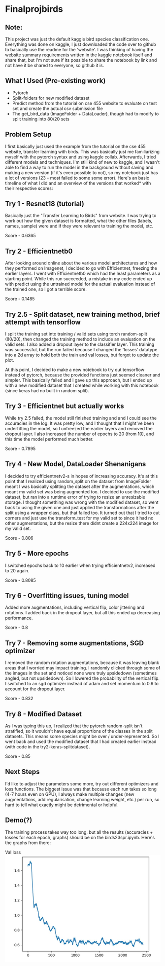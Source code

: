 # Finalprojbirds

## Note:
This project was just the default kaggle bird species classification one. Everything was done on kaggle, I just downloaded the code over to github to basically use the readme for the 'website'. I was thinking of having the website summary requirements written in the kaggle notebook itself and share that, but I'm not sure if its possible to share the notebook by link and not have it be shared to everyone, so github it is.

## What I Used (Pre-existing work)
- Pytorch
- Split-folders for new modified dataset
- Predict method from the tutorial on cse 455 website to evaluate on test set and create the actual csv submission file
- The get_bird_data (ImageFolder + DataLoader), though had to modify to split training into 80/20 sets

## Problem Setup
I first basically just used the example from the tutorial on the cse 455 website, transfer learning with birds. This was basically just me familiarizing myself with the pytorch syntax and using kaggle collab. Afterwards, I tried different models and techniques. I'm still kind of new to kaggle, and I wasn't able to find a way to run the model in the background without saving and making a new version (if it's even possible to not), so my notebook just has a lot of versions (23 - most failed to some some error). Here's an basic timeline of what I did and an overview of the versions that worked* with their respective scores:

## Try 1 - Resnet18 (tutorial)
Basically just the "Transfer Learning to Birds" from website. I was trying to work out how the given dataset is formatted, what the other files (labels, names, sample) were and if they were relevant to training the model, etc.

Score - 0.6365

## Try 2 - Efficientnetb0
After looking around online about the various model architectures and how they performed on Imagenet, I decided to go with Efficientnet, freezing the earlier layers. I went with Efficientnetb0 which had the least parameters as a starting point. While this run succeeded, a mistake in my code ended up with predict using the untrained model for the actual evaluation instead of the trained one, so I got a terrible score.

Score - 0.1485

## Try 2.5 - Split dataset, new training method, brief attempt with tensorflow
I split the training set into training / valid sets using torch random-split (80/20), then changed the training method to include an evaluation on the valid sets. I also added a dropout layer to the classifier layer. This training was successful, but the run failed because I changed the 'losses' datatype into a 2d array to hold both the train and val losses, but forgot to update the plot.

At this point, I decided to make a new notebook to try out tensorflow instead of pytorch, because the provided functions just seemed cleaner and simpler. This basically failed and I gave up this approach, but I ended up with a new modified dataset that I created while working with this notebook (since keras had no built in random split).

## Try 3 - Efficientnet but actually works
While try 2.5 failed, the model still finished training and and I could see the accuracies in the log. It was pretty low, and I thought that I might've been underfitting the model, so I unfreezed the earlier layers and removed the dropout layer. I also increased the number of epochs to 20 (from 10), and this time the model performed much better.

Score - 0.7995

## Try 4 - New Model, DataLoader Shenanigans
I decided to try efficientnetv2-s in hopes of increasing accuracy. It's at this point that I realized using random_split on the dataset from ImageFolder meant I was basically splitting the dataset after the augmentations, which meant my valid set was being augmented too. I decided to use the modified dataset, but ran into a runtime error of trying to resize an unresizable storage. I thought something was wrong with the modified dataset, so went back to using the given one and just applied the transformations after the split using a wrapper class, but that failed too. It turned out that I tried to cut corners and just use the transform_test for my valid set to since it had no other augmentations, but the resize there didnt create a 224x224 image for my valid set.

Score - 0.806

## Try 5 - More epochs
I switched epochs back to 10 earlier when trying efficientnetv2, increased to 20 again.

Score - 0.8085

## Try 6 - Overfitting issues, tuning model
Added more augmentations, including vertical flip, color jittering and rotations. I added back in the dropout layer, but all this ended up decreasing performance.

Score - 0.8

## Try 7 - Removing some augmentations, SGD optimizer
I removed the random rotation augmentations, because it was leaving blank areas that I worried may impact training. I randomly clicked through some of the images in the set and noticed none were truly upsidedown (sometimes angled, but not upsidedown). So I lowered the probability of the vertical flip. I switched to an sgd optimizer instead of adam and set momentum to 0.9 to account for the dropout layer.

Score - 0.832

## Try 8 - Modified Dataset
As I was typing this up, I realized that the pytorch random-split isn't stratified, so it wouldn't have equal proportions of the classes in the split datasets. This means some species might be over / under-represented. So I went back and used the modified dataset that I had created earlier instead (with code in the try2-keras-splitdataset). 

Score - 0.85

## Next Steps
I'd like to adjust the parameters some more, try out different optimizers and loss functions. The biggest issue was that because each run takes so long (4-7 hours even on GPU), I always make multiple changes (new augmentations, add regularisation, change learning weight, etc.) per run, so hard to tell what exactly might be detrimental or helpful.

## Demo(?)
The training process takes way too long, but all the results (accuracies + losses for each epoch, graphs) should be on the birds23spr.ipynb. Here's the graphs from there:

Val loss
![Alt text](images/val_loss.JPG?raw=true "Optional Title")
